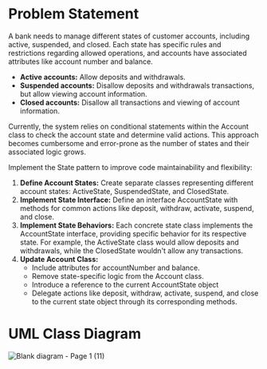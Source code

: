 # Problem Statement

A bank needs to manage different states of customer accounts, including active, suspended, and closed. Each state has specific rules and restrictions regarding allowed operations, and accounts have associated 
attributes like account number and balance.

<ul>
	<li><b>Active accounts:</b>  Allow deposits and withdrawals.</li>
	<li><b>Suspended accounts:</b> Disallow deposits and withdrawals transactions, but allow viewing account information.</li>
	<li><b>Closed accounts:</b> Disallow all transactions and viewing of account information.</li>
</ul>

Currently, the system relies on conditional statements within the Account class to check the account state and determine valid actions. This approach becomes cumbersome and error-prone as the number of states and their associated logic grows.

Implement the State pattern to improve code maintainability and flexibility:

<ol>
	<li><b>Define Account States:</b> Create separate classes representing different account states: ActiveState, SuspendedState, and ClosedState.</li>
	<li><b>Implement State Interface:</b> Define an interface AccountState with methods for common actions like deposit, withdraw, activate, suspend, and close.</li>
	<li><b>Implement State Behaviors:</b> Each concrete state class implements the AccountState interface, providing specific behavior for its respective state. For example, the ActiveState class would allow deposits and withdrawals, while the ClosedState wouldn't allow any transactions.</li>
	<li><b>Update Account Class:</b>
		<ul>
			<li>Include attributes for accountNumber and balance.</li>
			<li>Remove state-specific logic from the Account class.</li>
			<li>Introduce a reference to the current AccountState object </li>
			<li>Delegate actions like deposit, withdraw, activate, suspend, and close to the current state object through its corresponding methods.</li>
		</ul>
	</li>
</ol>

# UML Class Diagram
![Blank diagram - Page 1 (11)](https://github.com/zakidasalla/SoftwareEngineering2_CourseProjects/assets/142433516/c84760c6-4264-4bba-a350-03f4920a56c2)

